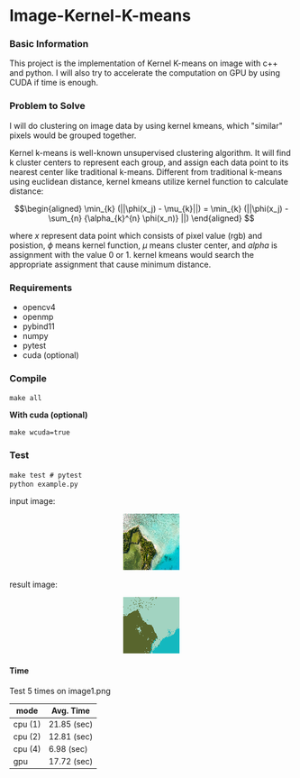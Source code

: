# Image-Kernel-K-means

### Basic Information
This project is the implementation of Kernel K-means on image with c++ and python. I will also try to accelerate the computation on GPU by using CUDA if time is enough.

### Problem to Solve
I will do clustering on image data by using kernel kmeans, which "similar" pixels would be grouped together. 

Kernel k-means is well-known unsupervised clustering algorithm. It will find k cluster centers to represent each group, and assign each data point to its nearest center like traditional k-means. Different from traditional k-means using euclidean distance, kernel kmeans utilize kernel function to calculate distance:

$$\begin{aligned}
\min_{k} (||\phi(x_j) - \mu_{k}||) = \min_{k} (||\phi(x_j) - \sum_{n} {\alpha_{k}^{n} \phi(x_n)} ||)
\end{aligned}
$$

where $x$ represent data point which consists of pixel value (rgb) and posistion, $\phi$ means kernel function, $\mu$ means cluster center, and $alpha$ is assignment with the value 0 or 1. kernel kmeans would search the appropriate assignment that cause minimum distance.


### Requirements
-   opencv4
-   openmp
-   pybind11
-   numpy
-   pytest
-   cuda (optional)

### Compile
```
make all
```
**With cuda (optional)**
```
make wcuda=true
```

### Test
```
make test # pytest
python example.py
```

input image:
<p align="center">
  <img src="./proj/image1.png" />
</p>

result image:
<p align="center">
  <img src="./proj/result/image1_result.png" />
</p>


#### Time
Test 5 times on image1.png

| mode         |  Avg. Time      | 
| -------------| --------------- | 
| cpu (1)      |  21.85 (sec)    |
| cpu (2)      | 12.81  (sec)    |
| cpu (4)      | 6.98  (sec)     |
| gpu          |17.72 (sec)      |
